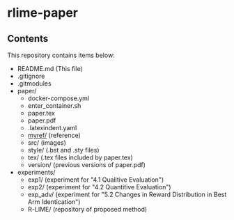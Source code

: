 # rlime-paper

## Contents
This repository contains items below:
- README.md (This file)
- .gitignore
- .gitmodules
- paper/
  - docker-compose.yml
  - enter_container.sh
  - paper.tex
  - paper.pdf
  - .latexindent.yaml
  - [myref/](https://github.com/g-ohara/myref.git) (reference)
  - src/ (images)
  - style/ (.bst and .sty files)
  - tex/ (.tex files included by paper.tex)
  - version/ (previous versions of paper.pdf)
- experiments/
  - exp1/ (experiment for "4.1 Qualitive Evaluation")
  - exp2/ (experiment for "4.2 Quantitive Evaluation")
  - exp_adv/ (experiment for "5.2 Changes in Reward Distribution in Best Arm Identication")
  - R-LIME/ (repository of proposed method)
